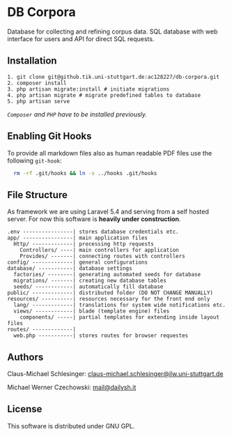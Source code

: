 # DB Corpora

Database for collecting and refining corpus data. SQL database with web interface for users and API for direct SQL requests.

## Installation
~~~~~
1. git clone git@github.tik.uni-stuttgart.de:ac128227/db-corpora.git
2. composer install
3. php artisan migrate:install # initiate migrations
4. php artisan migrate # migrate predefined tables to database
5. php artisan serve
~~~~~

_`Composer` and `PHP` have to be installed previously._

## Enabling Git Hooks

To provide all markdown files also as human readable PDF files use the following `git-hook`:

```bash
  rm -rf .git/hooks && ln -s ../hooks .git/hooks
```

## File Structure
As framework we are using Laravel 5.4 and serving from a self hosted server. For now this software is __heavily under construction__.

~~~~~
.env ----------------| stores database credentials etc.
app/ ----------------| main application files
  Http/ -------------| processing http requests
    Controllers/ ----| main controllers for application
    Provides/ -------| connecting routes with controllers
config/ -------------| general configurations
database/ -----------| database settings
  factories/ --------| generating automated seeds for database
  migrations/ -------| creating new database tables
  seeds/ ------------| automatically fill database
public/ -------------| distributed folder (DO NOT CHANGE MANUALLY)
resources/ ----------| resources necessary for the front end only
  lang/ -------------| translations for system wide notifications etc.
  views/ ------------| blade (template engine) files
    components/ -----| partial templates for extending inside layout files
routes/ -------------|
  web.php -----------| stores routes for browser requestes
~~~~~

## Authors

Claus-Michael Schlesinger:
<claus-michael.schlesinger@ilw.uni-stuttgart.de>

Michael Werner Czechowski:
<mail@dailysh.it>

## License
This software is distributed under GNU GPL.
